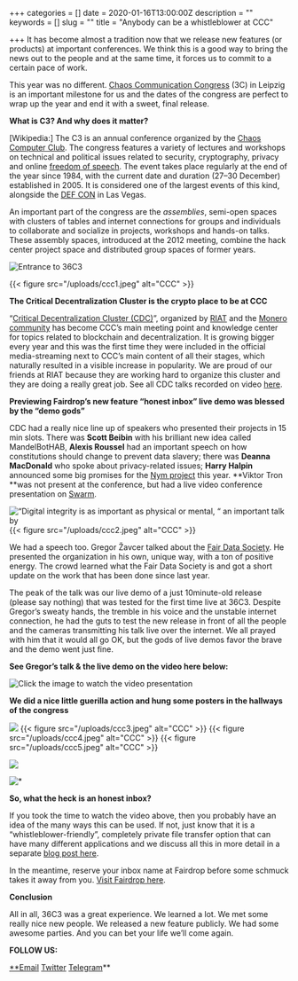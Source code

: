 +++
categories = []
date = 2020-01-16T13:00:00Z
description = ""
keywords = []
slug = ""
title = "Anybody can be a whistleblower at CCC"

+++
It has become almost a tradition now that we release new features (or products) at important conferences. We think this is a good way to bring the news out to the people and at the same time, it forces us to commit to a certain pace of work.

This year was no different. [Chaos Communication Congress](https://events.ccc.de/congress/2019/wiki/index.php/Main_Page) (3C) in Leipzig is an important milestone for us and the dates of the congress are perfect to wrap up the year and end it with a sweet, final release.

**What is C3? And why does it matter?**

\[Wikipedia:\] The C3 is an annual conference organized by the [Chaos Computer Club](https://www.ccc.de/en). The congress features a variety of lectures and workshops on technical and political issues related to security, cryptography, privacy and online [freedom of speech](https://en.wikipedia.org/wiki/Freedom_of_speech). The event takes place regularly at the end of the year since 1984, with the current date and duration (27–30 December) established in 2005. It is considered one of the largest events of this kind, alongside the [DEF CON](https://en.wikipedia.org/wiki/DEF_CON) in Las Vegas.

An important part of the congress are the _assemblies_, semi-open spaces with clusters of tables and internet connections for groups and individuals to collaborate and socialize in projects, workshops and hands-on talks. These assembly spaces, introduced at the 2012 meeting, combine the hack center project space and distributed group spaces of former years.

![Entrance to 36C3](https://cdn-images-1.medium.com/max/2000/1*V5lmpe9djlsjlKHpslhqsA.jpeg)

{{< figure src="/uploads/ccc1.jpeg" alt="CCC" >}}

**The Critical Decentralization Cluster is the crypto place to be at CCC**

“[Critical Decentralization Cluster (CDC)](https://decentral.community/)”, organized by [RIAT](https://riat.at/) and the [Monero community](https://www.reddit.com/r/MoneroCommunity/) has become CCC’s main meeting point and knowledge center for topics related to blockchain and decentralization. It is growing bigger every year and this was the first time they were included in the official media-streaming next to CCC’s main content of all their stages, which naturally resulted in a visible increase in popularity. We are proud of our friends at RIAT because they are working hard to organize this cluster and they are doing a really great job. See all CDC talks recorded on video [here](https://www.youtube.com/results?search_query=Critical+Decentralisation+Cluster).

**Previewing Fairdrop’s new feature “honest inbox” live demo was blessed by the “demo gods”**

CDC had a really nice line up of speakers who presented their projects in 15 min slots. There was **Scott Beibin** with his brilliant new idea called MandelBotHAB, **Alexis Roussel** had an important speech on how constitutions should change to prevent data slavery; there was **Deanna MacDonald** who spoke about privacy-related issues; **Harry Halpin** announced some big promises for the [Nym project](https://nymtech.net/) this year. **Viktor Tron **was not present at the conference, but had a live video conference presentation on [Swarm](https://swarm.ethereum.org/).

![“Digital integrity is as important as physical or mental, “ an important talk by ](https://cdn-images-1.medium.com/max/4096/1*eamsNo83zZZXuUpA_UPVtw.jpeg)
{{< figure src="/uploads/ccc2.jpeg" alt="CCC" >}}

We had a speech too. Gregor Žavcer talked about the [Fair Data Society](https://beta.giveth.io/dacs/5c34b2e746d9c67925654070). He presented the organization in his own, unique way, with a ton of positive energy. The crowd learned what the Fair Data Society is and got a short update on the work that has been done since last year.

The peak of the talk was our live demo of a just 10minute-old release (please say nothing) that was tested for the first time live at 36C3. Despite Gregor’s sweaty hands, the tremble in his voice and the unstable internet connection, he had the guts to test the new release in front of all the people and the cameras transmitting his talk live over the internet. We all prayed with him that it would all go OK, but the gods of live demos favor the brave and the demo went just fine.

**See Gregor’s talk & the live demo on the video here below:**

![Click the image to watch the video presentation](https://cdn-images-1.medium.com/max/3056/0*cgX6-82InpskwfuA)

**We did a nice little guerilla action and hung some posters in the hallways of the congress**

![](https://cdn-images-1.medium.com/max/2000/1*IwSV-UYko60eLP-Ckm_VQQ.jpeg)
{{< figure src="/uploads/ccc3.jpeg" alt="CCC" >}}
{{< figure src="/uploads/ccc4.jpeg" alt="CCC" >}}
{{< figure src="/uploads/ccc5.jpeg" alt="CCC" >}}

![](https://cdn-images-1.medium.com/max/2000/1*tFDil5cs6S0EmShyl9ljyw.jpeg)

![*](https://cdn-images-1.medium.com/max/2000/1*l0lnsT5WIQBQEEC7MhW_oA.jpeg)

**So, what the heck is an honest inbox?**

If you took the time to watch the video above, then you probably have an idea of the many ways this can be used. If not, just know that it is a “whistleblower-friendly”, completely private file transfer option that can have many different applications and we discuss all this in more detail in a separate [blog post here](https://medium.com/fair-data-society/honest-inbox-upgrade-of-fairdrop-xyz-b0240f2408e8).

In the meantime, reserve your inbox name at Fairdrop before some schmuck takes it away from you. [Visit Fairdrop here](https://fairdrop.xyz/).

**Conclusion**

All in all, 36C3 was a great experience. We learned a lot. We met some really nice new people. We released a new feature publicly. We had some awesome parties. And you can bet your life we’ll come again.

**FOLLOW US:**

[**Email](mailto:info@datafund.io)
[Twitter](https://twitter.com/DataFundProject)
[Telegram](https://t.me/DataFund)**